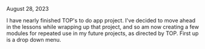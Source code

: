 August 28, 2023

I have nearly finished TOP's to do app project. I've decided to move ahead in the lessons while wrapping up that project, and so am now creating a few modules for repeated use in my future projects, as directed by TOP. First up is a drop down menu.